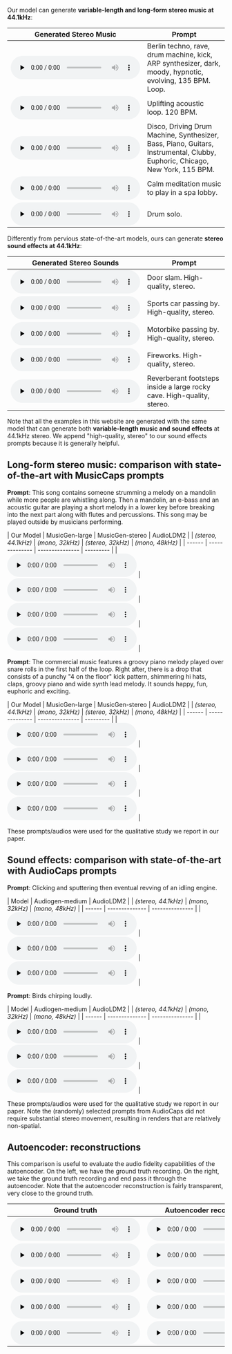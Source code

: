 
Our model can generate **variable-length and long-form stereo music at 44.1kHz**:

| Generated Stereo Music | Prompt |
| --------------- | ------ |
| <audio controls preload=none><source src="audio/berlin-techno-rave-drum-machine-kick-ARP-synthesizer-dark-moody-hypnotic-evolving-135-bpm.wav" type="audio/mpeg">Audio not supported by your browser.</audio> | Berlin techno, rave, drum machine, kick, ARP synthesizer, dark, moody, hypnotic, evolving, 135 BPM. Loop. |
| <audio controls preload=none><source src="audio/uplifting-acoustic-loop-120-bpm.wav" type="audio/mpeg">Audio not supported by your browser.</audio> | Uplifting acoustic loop. 120 BPM. |
| <audio controls preload=none><source src="audio/Disco, Driving Drum Machine, Synthesizer, Bass, Piano, Guitars, Instrumental, Clubby, Euphoric, Chicago, New York, 115 BPM.wav" type="audio/mpeg">Audio not supported by your browser.</audio> | Disco, Driving Drum Machine, Synthesizer, Bass, Piano, Guitars, Instrumental, Clubby, Euphoric, Chicago, New York, 115 BPM. |
| <audio controls preload=none><source src="audio/Calm meditation music to play in a spa lobby.wav" type="audio/mpeg">Audio not supported by your browser.</audio> | Calm meditation music to play in a spa lobby. |
| <audio controls preload=none><source src="audio/drum solo.wav" type="audio/mpeg">Audio not supported by your browser.</audio> | Drum solo. |

Differently from pervious state-of-the-art models, ours can generate **stereo sound effects at 44.1kHz**:

| Generated Stereo Sounds | Prompt |
| --------------- | ------ |
| <audio controls preload=none><source src="audio/door-slam-high-quality-stereo.wav" type="audio/mpeg">Audio not supported by your browser.</audio> | Door slam. High-quality, stereo. |
| <audio controls preload=none><source src="audio/sports-car-passing-by-high-quality-stereo.wav" type="audio/mpeg">Audio not supported by your browser.</audio> | Sports car passing by. High-quality, stereo. |
| <audio controls preload=none><source src="audio/motorbike-passing-by-high-quality-stereo.wav" type="audio/mpeg">Audio not supported by your browser.</audio> | Motorbike passing by. High-quality, stereo. |
| <audio controls preload=none><source src="audio/fireworks-high-quality-stereo.wav" type="audio/mpeg">Audio not supported by your browser.</audio> | Fireworks. High-quality, stereo. |
| <audio controls preload=none><source src="audio/reverberant-foot-steps-inside-a-large-rocky-cave-high-quality-stereo.wav" type="audio/mpeg">Audio not supported by your browser.</audio> | Reverberant footsteps inside a large rocky cave. High-quality, stereo. |

Note that all the examples in this website are generated with the same model that can generate both **variable-length music and sound effects** at 44.1kHz stereo. We append "high-quality, stereo" to our sound effects prompts because it is generally helpful.

## Long-form stereo music: comparison with state-of-the-art with MusicCaps prompts

**Prompt**: This song contains someone strumming a melody on a mandolin while more people are whistling along. Then a mandolin, an e-bass and an acoustic guitar are playing a short melody in a lower key before breaking into the next part along with flutes and percussions. This song may be played outside by musicians performing. 

| Our Model | MusicGen-large | MusicGen-stereo | AudioLDM2 | 
| *(stereo, 44.1kHz)* | *(mono, 32kHz)* | *(stereo, 32kHz)* | *(mono, 48kHz)* |
| ------ | -------------- | --------------- | --------- |
| <audio controls preload=none><source src="audio/ZTVMsW1h3bI_stableaudio.wav" type="audio/mpeg">Audio not supported by your browser.</audio> | <audio controls preload=none><source src="audio/ZTVMsW1h3bI_musicgenlarge.wav" type="audio/mpeg">Audio not supported by your browser.</audio> | <audio controls preload=none><source src="audio/ZTVMsW1h3bI_musicgenstereo.wav" type="audio/mpeg">Audio not supported by your browser.</audio> | <audio controls preload=none><source src="audio/ZTVMsW1h3bI_audioldm248k_stereo.wav" type="audio/mpeg">Audio not supported by your browser.</audio> |

**Prompt**: The commercial music features a groovy piano melody played over snare rolls in the first half of the loop. Right after, there is a drop that consists of a punchy "4 on the floor" kick pattern, shimmering hi hats, claps, groovy piano and wide synth lead melody. It sounds happy, fun, euphoric and exciting.

| Our Model | MusicGen-large | MusicGen-stereo | AudioLDM2 | 
| *(stereo, 44.1kHz)* | *(mono, 32kHz)* | *(stereo, 32kHz)* | *(mono, 48kHz)* |
| ------ | -------------- | --------------- | --------- |
| <audio controls preload=none><source src="audio/ZK5M3DZejzk_stableaudio.wav" type="audio/mpeg">Audio not supported by your browser.</audio> | <audio controls preload=none><source src="audio/ZK5M3DZejzk_musicgenlarge.wav" type="audio/mpeg">Audio not supported by your browser.</audio> | <audio controls preload=none><source src="audio/ZK5M3DZejzk_musicgenstereo.wav" type="audio/mpeg">Audio not supported by your browser.</audio> | <audio controls preload=none><source src="audio/ZK5M3DZejzk_audioldm248k_stereo.wav" type="audio/mpeg">Audio not supported by your browser.</audio> |

These prompts/audios were used for the qualitative study we report in our paper.

## Sound effects: comparison with state-of-the-art with AudioCaps prompts

**Prompt**: Clicking and sputtering then eventual revving of an idling engine.

| Model | Audiogen-medium | AudioLDM2 |
| *(stereo, 44.1kHz)* | *(mono, 32kHz)* | *(mono, 48kHz)* |
| ------ | -------------- | --------------- | 
| <audio controls preload=none><source src="audio/103136_stableaudio_audio.wav" type="audio/mpeg">Audio not supported by your browser.</audio> | <audio controls preload=none><source src="audio/103136_audiogen_stereo.wav" type="audio/mpeg">Audio not supported by your browser.</audio> | <audio controls preload=none><source src="audio/103136_audioldm248k_stereo.wav" type="audio/mpeg">Audio not supported by your browser.</audio> |

**Prompt**: Birds chirping loudly.

| Model | Audiogen-medium | AudioLDM2 |
| *(stereo, 44.1kHz)* | *(mono, 32kHz)* | *(mono, 48kHz)* |
| ------ | -------------- | --------------- | 
| <audio controls preload=none><source src="audio/37008_stableaudio_audio.wav" type="audio/mpeg">Audio not supported by your browser.</audio> | <audio controls preload=none><source src="audio/37008_audiogen_stereo.wav" type="audio/mpeg">Audio not supported by your browser.</audio> | <audio controls preload=none><source src="audio/37008_audioldm248k_stereo.wav" type="audio/mpeg">Audio not supported by your browser.</audio> |

These prompts/audios were used for the qualitative study we report in our paper. Note the (randomly) selected prompts from AudioCaps did not require substantial stereo movement, resulting in renders that are relatively non-spatial.

## Autoencoder: reconstructions

This comparison is useful to evaluate the audio fidelity capabilities of the autoencoder. On the left, we have the ground truth recording. On the right, we take the ground truth recording and end pass it through the autoencoder. Note that the autoencoder reconstruction is fairly transparent, very close to the ground truth.

| Ground truth | Autoencoder reconstruction |
|-|-|
| <audio controls preload=none><source src="audio/1197.flac" type="audio/mpeg">Your browser does not support the audio element.</audio> | <audio controls preload=none><source src="audio/1197_ae.wav" type="audio/mpeg">Your browser does not support the audio element.</audio> |
| <audio controls preload=none><source src="audio/1243.flac" type="audio/mpeg">Your browser does not support the audio element.</audio> | <audio controls preload=none><source src="audio/1243_ae.wav" type="audio/mpeg">Your browser does not support the audio element.</audio> |
| <audio controls preload=none><source src="audio/233076.flac" type="audio/mpeg">Your browser does not support the audio element.</audio> | <audio controls preload=none><source src="audio/233076_ae.wav" type="audio/mpeg">Your browser does not support the audio element.</audio> |
| <audio controls preload=none><source src="audio/451.flac" type="audio/mpeg">Your browser does not support the audio element.</audio> | <audio controls preload=none><source src="audio/451_ae.wav" type="audio/mpeg">Your browser does not support the audio element.</audio> |
| <audio controls preload=none><source src="audio/206251.flac" type="audio/mpeg">Your browser does not support the audio element.</audio> | <audio controls preload=none><source src="audio/206251_ae.wav" type="audio/mpeg">Your browser does not support the audio element.</audio> |

